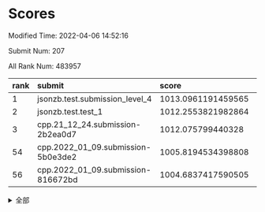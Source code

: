 # Scores

Modified Time: 2022-04-06 14:52:16

Submit Num: 207

All Rank Num: 483957

| rank |               submit               |       score        |       sigma        | pk_num |
| :--- | :--------------------------------- | :----------------- | :----------------- | :----- |
| 1    | jsonzb.test.submission_level_4     | 1013.0961191459565 | 0.7896601410632167 | 9346   |
| 2    | jsonzb.test.test_1                 | 1012.2553821982864 | 0.8125381812216543 | 9351   |
| 3    | cpp.21_12_24.submission-2b2ea0d7   | 1012.075799440328  | 0.8160408506765834 | 9351   |
| 54   | cpp.2022_01_09.submission-5b0e3de2 | 1005.8194534398808 | 0.7105252644853927 | 9352   |
| 56   | cpp.2022_01_09.submission-816672bd | 1004.6837417590505 | 0.7120260541385367 | 9351   |


<details>
<summary>全部</summary>

| rank |                 submit                 |       score        |       sigma        | pk_num |
| :--- | :------------------------------------- | :----------------- | :----------------- | :----- |
| 1    | jsonzb.test.submission_level_4         | 1013.0961191459565 | 0.7896601410632167 | 9346   |
| 2    | jsonzb.test.test_1                     | 1012.2553821982864 | 0.8125381812216543 | 9351   |
| 3    | cpp.21_12_24.submission-2b2ea0d7       | 1012.075799440328  | 0.8160408506765834 | 9351   |
| 4    | gobigger.level_3.submission_level_3_43 | 1011.9038041842609 | 0.7636713844790836 | 9350   |
| 5    | gobigger.level_3.submission_level_3_22 | 1011.8105372416996 | 0.7857982212400826 | 9354   |
| 6    | gobigger.level_3.submission_level_3_41 | 1011.501726408148  | 0.8084553946458702 | 9347   |
| 7    | gobigger.level_3.submission_level_3_39 | 1011.4767612423151 | 0.7757528321620063 | 9354   |
| 8    | gobigger.level_3.submission_level_3_42 | 1011.4162147924209 | 0.7981733846896519 | 9355   |
| 9    | gobigger.level_3.submission_level_3_2  | 1011.2661331092974 | 0.7866653770829942 | 9346   |
| 10   | gobigger.level_3.submission_level_3_18 | 1011.059321197479  | 0.7541777669681338 | 9352   |
| 11   | gobigger.level_3.submission_level_3_38 | 1010.7765783266225 | 0.753316997104107  | 9351   |
| 12   | gobigger.level_3.submission_level_3_19 | 1010.7222521418797 | 0.7724998794945555 | 9355   |
| 13   | gobigger.level_3.submission_level_3_46 | 1010.6373479147928 | 0.7649163085827594 | 9347   |
| 14   | gobigger.level_3.submission_level_3_35 | 1010.632464636004  | 0.7655185610729837 | 9349   |
| 15   | gobigger.level_3.submission_level_3_12 | 1010.5867300166225 | 0.7576986430028574 | 9351   |
| 16   | gobigger.level_3.submission_level_3_24 | 1010.5576780401944 | 0.7802667675427442 | 9357   |
| 17   | gobigger.level_3.submission_level_3_21 | 1010.5574253476204 | 0.796467330727437  | 9350   |
| 18   | gobigger.level_3.submission_level_3_31 | 1010.5541744506841 | 0.758421779018551  | 9350   |
| 19   | gobigger.level_3.submission_level_3_36 | 1010.5224751438462 | 0.7607971996384832 | 9354   |
| 20   | gobigger.level_3.submission_level_3_3  | 1010.4039401235389 | 0.7373708169722328 | 9349   |
| 21   | gobigger.level_3.submission_level_3_7  | 1010.2931793032449 | 0.7686803105767749 | 9348   |
| 22   | gobigger.level_3.submission_level_3_27 | 1010.20163318847   | 0.7653498664246319 | 9353   |
| 23   | gobigger.level_3.submission_level_3_45 | 1010.1385203488113 | 0.753327621389829  | 9348   |
| 24   | gobigger.level_3.submission_level_3_49 | 1010.131843584943  | 0.7541624627854476 | 9351   |
| 25   | gobigger.level_3.submission_level_3_47 | 1010.0921375524267 | 0.7656200222916358 | 9345   |
| 26   | gobigger.level_3.submission_level_3_10 | 1010.034353904027  | 0.7684415544148057 | 9352   |
| 27   | gobigger.level_3.submission_level_3_17 | 1009.9664142848833 | 0.7772411745233265 | 9352   |
| 28   | gobigger.level_3.submission_level_3_20 | 1009.9158333826276 | 0.7929402106718692 | 9355   |
| 29   | gobigger.level_3.submission_level_3_33 | 1009.8856450963787 | 0.733190045916998  | 9348   |
| 30   | gobigger.level_3.submission_level_3_23 | 1009.8735502754065 | 0.741701370837222  | 9349   |
| 31   | gobigger.level_3.submission_level_3_30 | 1009.8722328409029 | 0.745990733378687  | 9353   |
| 32   | gobigger.level_3.submission_level_3_28 | 1009.8191167994524 | 0.7689375367315704 | 9357   |
| 33   | gobigger.level_3.submission_level_3_14 | 1009.8141701752751 | 0.7542043050994439 | 9350   |
| 34   | gobigger.level_3.submission_level_3_26 | 1009.7343545272707 | 0.7625311657549428 | 9353   |
| 35   | gobigger.level_3.submission_level_3_37 | 1009.6573602026704 | 0.7536110615240645 | 9351   |
| 36   | gobigger.level_3.submission_level_3_34 | 1009.5550428071268 | 0.7659959516254758 | 9357   |
| 37   | gobigger.level_3.submission_level_3_1  | 1009.5319936182256 | 0.7521678961996139 | 9350   |
| 38   | gobigger.level_3.submission_level_3_6  | 1009.5243950736611 | 0.7541158228064611 | 9355   |
| 39   | gobigger.level_3.submission_level_3_5  | 1009.5057916768534 | 0.7525423969125904 | 9355   |
| 40   | gobigger.level_3.submission_level_3_9  | 1009.4478784110022 | 0.7495535574087566 | 9349   |
| 41   | gobigger.level_3.submission_level_3_11 | 1009.4434274185433 | 0.7609772500384163 | 9354   |
| 42   | gobigger.level_3.submission_level_3_44 | 1009.4391443322468 | 0.7588941545572726 | 9355   |
| 43   | gobigger.level_3.submission_level_3_48 | 1009.410487296502  | 0.7564016708983742 | 9357   |
| 44   | gobigger.level_3.submission_level_3_29 | 1009.2559205155285 | 0.7644523864074028 | 9356   |
| 45   | gobigger.level_3.submission_level_3_15 | 1009.1453548929173 | 0.7361085344786934 | 9353   |
| 46   | gobigger.level_3.submission_level_3_40 | 1009.1200444171958 | 0.7457224604698306 | 9350   |
| 47   | gobigger.level_3.submission_level_3_4  | 1009.0883444917079 | 0.7415754242096269 | 9348   |
| 48   | gobigger.level_3.submission_level_3_25 | 1009.0176753225313 | 0.7535216439064301 | 9351   |
| 49   | gobigger.level_3.submission_level_3_16 | 1008.8256521890722 | 0.7521843041869911 | 9353   |
| 50   | gobigger.level_3.submission_level_3_32 | 1008.7491284604931 | 0.7461037869743303 | 9351   |
| 51   | gobigger.level_3.submission_level_3_0  | 1008.6714438365124 | 0.7454307538968312 | 9348   |
| 52   | gobigger.level_3.submission_level_3_8  | 1008.5532889055042 | 0.7343822930957336 | 9352   |
| 53   | gobigger.level_3.submission_level_3_13 | 1008.474310673612  | 0.7404723939367011 | 9353   |
| 54   | cpp.2022_01_09.submission-5b0e3de2     | 1005.8194534398808 | 0.7105252644853927 | 9352   |
| 55   | gobigger.level_1.submission_level_1_35 | 1005.1154233647297 | 0.7312890264693732 | 9355   |
| 56   | cpp.2022_01_09.submission-816672bd     | 1004.6837417590505 | 0.7120260541385367 | 9351   |
| 57   | gobigger.level_1.submission_level_1_0  | 1004.2593015257548 | 0.7195393605079227 | 9352   |
| 58   | gobigger.level_1.submission_level_1_11 | 1004.2172236727257 | 0.717509921538077  | 9353   |
| 59   | gobigger.level_1.submission_level_1_34 | 1004.1113207713338 | 0.7130726962906984 | 9351   |
| 60   | gobigger.level_1.submission_level_1_13 | 1004.0163200206191 | 0.7127653717641863 | 9355   |
| 61   | gobigger.level_1.submission_level_1_40 | 1003.9392594841204 | 0.7082070774656687 | 9352   |
| 62   | gobigger.level_1.submission_level_1_37 | 1003.8815176669688 | 0.7265851363120918 | 9352   |
| 63   | gobigger.level_1.submission_level_1_3  | 1003.8100841877894 | 0.7180498124344135 | 9352   |
| 64   | gobigger.level_1.submission_level_1_27 | 1003.8044877389807 | 0.7136917402508143 | 9349   |
| 65   | gobigger.level_1.submission_level_1_12 | 1003.7751651502474 | 0.7185090215813125 | 9353   |
| 66   | gobigger.level_1.submission_level_1_43 | 1003.7700305985323 | 0.7242420717397514 | 9352   |
| 67   | gobigger.level_1.submission_level_1_26 | 1003.7559781425817 | 0.7106746231372845 | 9355   |
| 68   | gobigger.level_1.submission_level_1_18 | 1003.7050302428928 | 0.7179026396625969 | 9348   |
| 69   | gobigger.level_1.submission_level_1_19 | 1003.6975231880743 | 0.7194429506594663 | 9348   |
| 70   | gobigger.level_1.submission_level_1_47 | 1003.6918335111768 | 0.7178612854975087 | 9356   |
| 71   | gobigger.level_1.submission_level_1_46 | 1003.4698391984169 | 0.7186336214999419 | 9352   |
| 72   | gobigger.level_1.submission_level_1_32 | 1003.4568240737195 | 0.7181058208201418 | 9352   |
| 73   | gobigger.level_1.submission_level_1_4  | 1003.4187469518905 | 0.7151945103845596 | 9350   |
| 74   | gobigger.level_1.submission_level_1_25 | 1003.32761629766   | 0.7147773131182974 | 9351   |
| 75   | gobigger.level_1.submission_level_1_36 | 1003.2771489130563 | 0.7202701806630978 | 9353   |
| 76   | gobigger.level_1.submission_level_1_7  | 1003.2749988188019 | 0.7112131028857411 | 9355   |
| 77   | gobigger.level_1.submission_level_1_45 | 1003.2586002346354 | 0.7018837554985733 | 9346   |
| 78   | gobigger.level_1.submission_level_1_20 | 1003.2263767770577 | 0.7274086258082542 | 9356   |
| 79   | gobigger.level_1.submission_level_1_10 | 1003.1965055463934 | 0.7129102219689546 | 9352   |
| 80   | gobigger.level_1.submission_level_1_14 | 1003.1526124466269 | 0.7193642788787364 | 9353   |
| 81   | gobigger.level_1.submission_level_1_29 | 1003.1225155988095 | 0.7254130926452161 | 9352   |
| 82   | gobigger.level_1.submission_level_1_39 | 1003.0889537403237 | 0.7208641147458327 | 9348   |
| 83   | gobigger.level_1.submission_level_1_33 | 1003.0876840339538 | 0.7157679188056322 | 9351   |
| 84   | gobigger.level_1.submission_level_1_9  | 1003.0797026138806 | 0.7152856121971563 | 9355   |
| 85   | gobigger.level_1.submission_level_1_41 | 1003.04980834866   | 0.7197131319181497 | 9349   |
| 86   | gobigger.level_1.submission_level_1_30 | 1002.9746629405613 | 0.7124721563804987 | 9347   |
| 87   | gobigger.level_1.submission_level_1_5  | 1002.9485966589624 | 0.712530560344846  | 9351   |
| 88   | gobigger.level_1.submission_level_1_22 | 1002.9262993833338 | 0.7155309512564547 | 9351   |
| 89   | gobigger.level_1.submission_level_1_1  | 1002.8082667368304 | 0.7215302656081549 | 9355   |
| 90   | gobigger.level_1.submission_level_1_21 | 1002.7915500727427 | 0.7108079504712641 | 9355   |
| 91   | gobigger.level_1.submission_level_1_49 | 1002.7425603255828 | 0.7211155461421707 | 9350   |
| 92   | gobigger.level_1.submission_level_1_42 | 1002.7038415774276 | 0.713571230699479  | 9352   |
| 93   | gobigger.level_1.submission_level_1_38 | 1002.6370797523698 | 0.7242915282565607 | 9353   |
| 94   | gobigger.level_1.submission_level_1_8  | 1002.6252963676119 | 0.711091286453263  | 9352   |
| 95   | gobigger.level_1.submission_level_1_24 | 1002.5693516056517 | 0.7128960191855408 | 9349   |
| 96   | gobigger.level_1.submission_level_1_16 | 1002.50125717464   | 0.7162252321348104 | 9357   |
| 97   | gobigger.level_1.submission_level_1_23 | 1002.4619191680185 | 0.7136176398453512 | 9353   |
| 98   | gobigger.level_1.submission_level_1_31 | 1002.4026801631231 | 0.7088008886938985 | 9351   |
| 99   | gobigger.level_1.submission_level_1_48 | 1002.3079012032174 | 0.7123823470044067 | 9349   |
| 100  | gobigger.level_1.submission_level_1_44 | 1002.153650068584  | 0.7078201319036656 | 9349   |
| 101  | gobigger.level_1.submission_level_1_17 | 1002.0343819400148 | 0.7075830930647027 | 9355   |
| 102  | gobigger.level_1.submission_level_1_15 | 1001.9777734888532 | 0.7066659802782593 | 9352   |
| 103  | gobigger.level_1.submission_level_1_2  | 1001.9569625058962 | 0.7134605351120847 | 9351   |
| 104  | gobigger.level_1.submission_level_1_6  | 1001.8580362242178 | 0.7103020034481141 | 9353   |
| 105  | gobigger.level_1.submission_level_1_28 | 1001.7154863530111 | 0.7095318873216127 | 9355   |
| 106  | gobigger.random.submission_random_39   | 997.836436582386   | 0.7155292901133657 | 9356   |
| 107  | gobigger.random.submission_random_10   | 997.6083900680104  | 0.6902325624667142 | 9352   |
| 108  | gobigger.random.submission_random_48   | 997.4397682210888  | 0.7083939960119355 | 9355   |
| 109  | gobigger.random.submission_random_34   | 997.3464375186435  | 0.7014385630041247 | 9353   |
| 110  | gobigger.random.submission_random_41   | 997.0968175526111  | 0.7063153425881145 | 9352   |
| 111  | gobigger.random.submission_random_43   | 996.7818271692913  | 0.7093362123725275 | 9357   |
| 112  | gobigger.random.submission_random_16   | 996.7585101802616  | 0.7085610159236719 | 9356   |
| 113  | gobigger.random.submission_random_42   | 996.6958649280283  | 0.7139283709482724 | 9344   |
| 114  | gobigger.random.submission_random_14   | 996.6541220123256  | 0.7102299319157638 | 9348   |
| 115  | gobigger.random.submission_random_13   | 996.5926381313814  | 0.7131186597925493 | 9351   |
| 116  | gobigger.random.submission_random_19   | 996.5765046558131  | 0.7063870028081273 | 9351   |
| 117  | gobigger.random.submission_random_49   | 996.5215357127846  | 0.6955414904911592 | 9350   |
| 118  | gobigger.random.submission_random_26   | 996.5212541321324  | 0.7121130714750679 | 9348   |
| 119  | gobigger.random.submission_random_1    | 996.455311372701   | 0.709508275595737  | 9351   |
| 120  | gobigger.random.submission_random_6    | 996.4343841139486  | 0.7043098050538286 | 9353   |
| 121  | gobigger.random.submission_random_20   | 996.3984738153413  | 0.7113572111771971 | 9356   |
| 122  | gobigger.random.submission_random_5    | 996.3602193857745  | 0.7028516547606938 | 9350   |
| 123  | gobigger.random.submission_random_18   | 996.2832928699256  | 0.7045133039851997 | 9355   |
| 124  | gobigger.random.submission_random_12   | 996.2453665653047  | 0.7082318883677714 | 9352   |
| 125  | gobigger.random.submission_random_21   | 996.2168217715778  | 0.706655572800884  | 9352   |
| 126  | gobigger.random.submission_random_7    | 996.2031838976706  | 0.7136090466772017 | 9351   |
| 127  | gobigger.random.submission_random_22   | 996.1936275376371  | 0.7052888262412521 | 9353   |
| 128  | gobigger.random.submission_random_11   | 996.186778471758   | 0.7062611921523265 | 9353   |
| 129  | gobigger.random.submission_random_3    | 996.1711197050091  | 0.712129762295633  | 9349   |
| 130  | gobigger.random.submission_random_40   | 996.1587408435297  | 0.7154050843875638 | 9356   |
| 131  | gobigger.random.submission_random_36   | 996.1318302338735  | 0.72015489480027   | 9349   |
| 132  | gobigger.random.submission_random_9    | 996.0469673824493  | 0.7109101806012214 | 9356   |
| 133  | gobigger.random.submission_random_4    | 996.0358423482866  | 0.7043818104045532 | 9351   |
| 134  | gobigger.random.submission_random_38   | 995.9762742071875  | 0.7129533169864829 | 9355   |
| 135  | gobigger.random.submission_random_8    | 995.9638575973754  | 0.701459703573868  | 9355   |
| 136  | gobigger.random.submission_random_31   | 995.9160734787438  | 0.7097391023833841 | 9353   |
| 137  | gobigger.random.submission_random_37   | 995.9101809934807  | 0.6962475528948405 | 9355   |
| 138  | gobigger.random.submission_random_0    | 995.7935232999369  | 0.7091057689904551 | 9345   |
| 139  | gobigger.random.submission_random_25   | 995.6913696092191  | 0.7103494802328051 | 9351   |
| 140  | gobigger.random.submission_random_47   | 995.6865899392873  | 0.7195663699752193 | 9349   |
| 141  | gobigger.random.submission_random_32   | 995.6804343327105  | 0.7113525257463905 | 9348   |
| 142  | gobigger.random.submission_random_23   | 995.6804251374377  | 0.7102785199708272 | 9347   |
| 143  | gobigger.random.submission_random_30   | 995.6541189480334  | 0.7098895382852185 | 9355   |
| 144  | gobigger.random.submission_random_27   | 995.6264048739721  | 0.7131145000670068 | 9353   |
| 145  | gobigger.random.submission_random_17   | 995.5998266585084  | 0.7224794486065507 | 9351   |
| 146  | gobigger.random.submission_random_29   | 995.5905118422559  | 0.6974948505579669 | 9352   |
| 147  | gobigger.random.submission_random_35   | 995.5597633828864  | 0.7123428140109591 | 9351   |
| 148  | gobigger.random.submission_random_46   | 995.554061318343   | 0.6958638509792758 | 9353   |
| 149  | gobigger.random.submission_random_45   | 995.5244387555958  | 0.7152837458984113 | 9350   |
| 150  | gobigger.random.submission_random_24   | 995.3593881520758  | 0.6997444792502722 | 9355   |
| 151  | gobigger.random.submission_random_28   | 995.3344166025802  | 0.7138034502365463 | 9349   |
| 152  | gobigger.random.submission_random_33   | 995.2915133130839  | 0.7182439555808102 | 9350   |
| 153  | gobigger.random.submission_random_44   | 994.9927846610084  | 0.7090588463790264 | 9353   |
| 154  | gobigger.random.submission_random_15   | 994.9506723103434  | 0.7252890500959815 | 9353   |
| 155  | gobigger.random.submission_random_2    | 994.883356236176   | 0.7110320106602525 | 9348   |
| 156  | gobigger.level_2.submission_level_2_16 | 994.6986375650542  | 0.7229782961381082 | 9355   |
| 157  | gobigger.level_2.submission_level_2_47 | 993.8862327252111  | 0.7473167216041408 | 9353   |
| 158  | gobigger.level_2.submission_level_2_1  | 993.6133373989678  | 0.742888836025338  | 9355   |
| 159  | gobigger.level_2.submission_level_2_5  | 993.6100385755332  | 0.7453223563917223 | 9351   |
| 160  | gobigger.level_2.submission_level_2_22 | 993.5623428270056  | 0.7434741540898502 | 9354   |
| 161  | gobigger.level_2.submission_level_2_6  | 993.4455478322852  | 0.7335983587113007 | 9349   |
| 162  | gobigger.level_2.submission_level_2_43 | 993.1159067322726  | 0.7516587789465232 | 9346   |
| 163  | gobigger.level_2.submission_level_2_35 | 993.0386265148409  | 0.7281938706203472 | 9353   |
| 164  | gobigger.level_2.submission_level_2_26 | 993.0188903159208  | 0.7491191858989176 | 9355   |
| 165  | gobigger.level_2.submission_level_2_20 | 992.9676321489177  | 0.7342176754599685 | 9353   |
| 166  | gobigger.level_2.submission_level_2_2  | 992.9489049927148  | 0.7357211675655685 | 9354   |
| 167  | gobigger.level_2.submission_level_2_32 | 992.8797154613845  | 0.7336625355907799 | 9352   |
| 168  | gobigger.level_2.submission_level_2_34 | 992.8674189860276  | 0.738963945896597  | 9354   |
| 169  | gobigger.level_2.submission_level_2_41 | 992.861027927006   | 0.7378283852640868 | 9350   |
| 170  | gobigger.level_2.submission_level_2_48 | 992.7964210171699  | 0.7431843613723088 | 9347   |
| 171  | gobigger.level_2.submission_level_2_17 | 992.7801306735857  | 0.76293788654342   | 9351   |
| 172  | gobigger.level_2.submission_level_2_11 | 992.719280396389   | 0.7426212548851168 | 9350   |
| 173  | gobigger.level_2.submission_level_2_8  | 992.6593443449052  | 0.7275077289486536 | 9352   |
| 174  | gobigger.level_2.submission_level_2_3  | 992.6290714858695  | 0.7303093805701231 | 9357   |
| 175  | gobigger.level_2.submission_level_2_31 | 992.624375226394   | 0.7335630325869388 | 9355   |
| 176  | gobigger.level_2.submission_level_2_12 | 992.4875337015415  | 0.7311832531956406 | 9351   |
| 177  | gobigger.level_2.submission_level_2_7  | 992.3412784512201  | 0.7581875998256994 | 9351   |
| 178  | gobigger.level_2.submission_level_2_40 | 992.3278100247088  | 0.7398916501264668 | 9351   |
| 179  | gobigger.level_2.submission_level_2_23 | 992.2724196392786  | 0.7486328048408522 | 9351   |
| 180  | gobigger.level_2.submission_level_2_37 | 992.0963162872478  | 0.7378961959599288 | 9356   |
| 181  | gobigger.level_2.submission_level_2_36 | 992.0865409806876  | 0.7309004384203741 | 9352   |
| 182  | gobigger.level_2.submission_level_2_18 | 992.0038053162612  | 0.741394339358253  | 9349   |
| 183  | gobigger.level_2.submission_level_2_21 | 991.9485550599935  | 0.734317325359863  | 9357   |
| 184  | gobigger.level_2.submission_level_2_49 | 991.8827085873452  | 0.7467056814115104 | 9351   |
| 185  | gobigger.level_2.submission_level_2_38 | 991.8488924011945  | 0.7414996432563716 | 9356   |
| 186  | gobigger.level_2.submission_level_2_45 | 991.840401089537   | 0.7692619874420377 | 9350   |
| 187  | gobigger.level_2.submission_level_2_44 | 991.7763770306831  | 0.7288093937642321 | 9354   |
| 188  | gobigger.level_2.submission_level_2_4  | 991.7762000602097  | 0.7287098182788984 | 9352   |
| 189  | gobigger.level_2.submission_level_2_15 | 991.7121121538088  | 0.7605068982677138 | 9354   |
| 190  | gobigger.level_2.submission_level_2_46 | 991.655356811935   | 0.7573509131350066 | 9350   |
| 191  | gobigger.level_2.submission_level_2_29 | 991.6351872755341  | 0.7551170611346937 | 9352   |
| 192  | gobigger.level_2.submission_level_2_27 | 991.5606130081162  | 0.7345469083131134 | 9353   |
| 193  | gobigger.level_2.submission_level_2_24 | 991.4797603767757  | 0.7314311797356923 | 9353   |
| 194  | gobigger.level_2.submission_level_2_30 | 991.4741844542209  | 0.7678922497543281 | 9350   |
| 195  | gobigger.level_2.submission_level_2_9  | 991.462984075235   | 0.7668667893519459 | 9353   |
| 196  | gobigger.level_2.submission_level_2_33 | 991.4381129658356  | 0.7350891936345634 | 9355   |
| 197  | gobigger.level_2.submission_level_2_39 | 991.3418654660333  | 0.7434302818651312 | 9351   |
| 198  | gobigger.level_2.submission_level_2_10 | 991.3195531260982  | 0.7394145589030936 | 9352   |
| 199  | gobigger.level_2.submission_level_2_25 | 991.2245299164773  | 0.7559456091934199 | 9345   |
| 200  | gobigger.level_2.submission_level_2_42 | 991.1131080257264  | 0.7413367621374831 | 9357   |
| 201  | gobigger.level_2.submission_level_2_0  | 991.0298086524095  | 0.7671960914138416 | 9347   |
| 202  | gobigger.level_2.submission_level_2_28 | 990.8592171598935  | 0.7534408776438083 | 9350   |
| 203  | gobigger.level_2.submission_level_2_19 | 990.8096655870863  | 0.7532326429912037 | 9349   |
| 204  | gobigger.level_2.submission_level_2_13 | 990.5026356231313  | 0.77639575054549   | 9349   |
| 205  | gobigger.level_2.submission_level_2_14 | 989.8031145537409  | 0.7644245446001288 | 9352   |
| 206  | gobigger.none.submission_none_0        | 977.8615945392455  | 1.3095269667453182 | 9355   |
| 207  | gobigger.none.submission_none_1        | 974.8789615490821  | 1.5576356968187723 | 9354   |

</details>